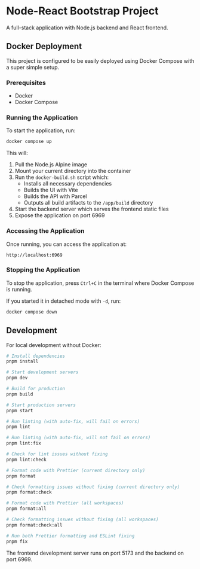 # Node-React Bootstrap Project

A full-stack application with Node.js backend and React frontend.

## Docker Deployment

This project is configured to be easily deployed using Docker Compose with a super simple setup.

### Prerequisites

- Docker
- Docker Compose

### Running the Application

To start the application, run:

```bash
docker compose up
```

This will:

1. Pull the Node.js Alpine image
2. Mount your current directory into the container
3. Run the `docker-build.sh` script which:
   - Installs all necessary dependencies
   - Builds the UI with Vite
   - Builds the API with Parcel
   - Outputs all build artifacts to the `/app/build` directory
4. Start the backend server which serves the frontend static files
5. Expose the application on port 6969

### Accessing the Application

Once running, you can access the application at:

```
http://localhost:6969
```

### Stopping the Application

To stop the application, press `Ctrl+C` in the terminal where Docker Compose is running.

If you started it in detached mode with `-d`, run:

```bash
docker compose down
```

## Development

For local development without Docker:

```bash
# Install dependencies
pnpm install

# Start development servers
pnpm dev

# Build for production
pnpm build

# Start production servers
pnpm start

# Run linting (with auto-fix, will fail on errors)
pnpm lint

# Run linting (with auto-fix, will not fail on errors)
pnpm lint:fix

# Check for lint issues without fixing
pnpm lint:check

# Format code with Prettier (current directory only)
pnpm format

# Check formatting issues without fixing (current directory only)
pnpm format:check

# Format code with Prettier (all workspaces)
pnpm format:all

# Check formatting issues without fixing (all workspaces)
pnpm format:check:all

# Run both Prettier formatting and ESLint fixing
pnpm fix
```

The frontend development server runs on port 5173 and the backend on port 6969.
